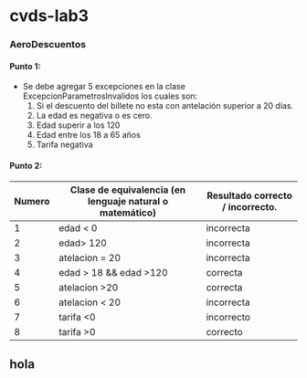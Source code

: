 # cvds-lab3

### AeroDescuentos
#### Punto 1:
  * Se debe agregar 5 excepciones en la clase ExcepcionParametrosInvalidos los cuales son:
      1. Si el descuento  del billete no esta con antelación superior a 20 días.
      2. La edad es negativa o es cero.
      3. Edad superir a los 120
      4. Edad entre los 18 a 65 años
      5. Tarifa negativa

#### Punto 2:
| Numero     | Clase de equivalencia (en lenguaje natural o matemático)      | Resultado correcto / incorrecto.    |
| ------------- | ------------- | -------- |
| 1         | edad < 0        | incorrecta  |
| 2          | edad> 120         | incorrecta  |
| 3          | atelacion = 20         | incorrecta  |
| 4          | edad > 18 && edad >120         | correcta  |
| 5          | atelacion >20         | correcta  |
| 6          | atelacion < 20         | incorrecta  |
| 7          | tarifa <0         | incorrecto  |
| 8          | tarifa >0         | correcto  |
## hola


